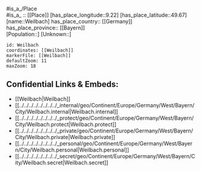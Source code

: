 ﻿---
location: [49.67,9.22] 
mapzoom: [7,12] 
mapmarker: city 
type: City
tags:
- geo/City


SpocWebEntityId: 35498
isDeleted: false
confidential: public

---
#is_a_/Place  
#is_a_ :: [[Place]] 
[has_place_longitude::9.22] 
[has_place_latitude::49.67] 
[name::Weilbach] 
has_place_country:: [[Germany]]  
has_place_province:: [[Bayern]]  
[Population::] 
[Unknown::] 


```leaflet
id: Weilbach
coordinates: [[Weilbach]] 
markerFile: [[Weilbach]] 
defaultZoom: 11 
maxZoom: 18
```


## Confidential Links & Embeds: 
- [[Weilbach|Weilbach]]  
- [[../../../../../../../../_internal/geo/Continent/Europe/Germany/West/Bayern/City/Weilbach.internal|Weilbach.internal]] 
- [[../../../../../../../../_protect/geo/Continent/Europe/Germany/West/Bayern/City/Weilbach.protect|Weilbach.protect]] 
- [[../../../../../../../../_private/geo/Continent/Europe/Germany/West/Bayern/City/Weilbach.private|Weilbach.private]] 
- [[../../../../../../../../_personal/geo/Continent/Europe/Germany/West/Bayern/City/Weilbach.personal|Weilbach.personal]] 
- [[../../../../../../../../_secret/geo/Continent/Europe/Germany/West/Bayern/City/Weilbach.secret|Weilbach.secret]] 
